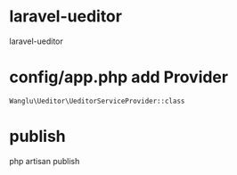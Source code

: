 # laravel-ueditor
laravel-ueditor

# config/app.php add Provider

    Wanglu\Ueditor\UeditorServiceProvider::class

# publish

  php artisan publish
  
